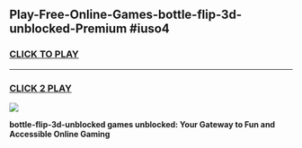 
## Play-Free-Online-Games-bottle-flip-3d-unblocked-Premium #iuso4
<h3>
<a href="https://premium.freeplayer.one?title=bottle-flip-3d-unblocked&ref=8M">CLICK TO PLAY</a></h3>
<hr>

<h3>
<a href="https://premium.freeplayer.one?title=bottle-flip-3d-unblocked&ref=8M">CLICK 2 PLAY</a>
  
</h3>

<a href="https://premium.freeplayer.one?title=bottle-flip-3d-unblocked&ref=8M"><img src="https://clearcache.store/games.png"></a>


**bottle-flip-3d-unblocked games unblocked: Your Gateway to Fun and Accessible Online Gaming**
